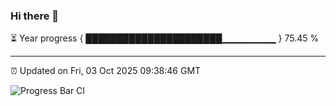 ### Hi there 👋

⏳ Year progress { ██████████████████████▁▁▁▁▁▁▁▁ } 75.45 %

---

⏰ Updated on Fri, 03 Oct 2025 09:38:46 GMT

![Progress Bar CI](https://github.com/IshwaranRudhara/GIT-ACTION/workflows/Progress%20Bar%20CI/badge.svg)

